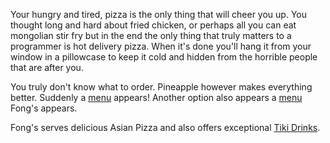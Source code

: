 Your hungry and tired, pizza is the only thing that will cheer you up. You
thought long and hard about fried chicken, or perhaps all you can eat mongolian
stir fry but in the end the only thing that truly matters to a programmer is hot delivery pizza. When it's done you'll hang it from your window in a pillowcase
to keep it cold and hidden from the horrible people that are after you.

You truly don't know what to order. Pineapple however makes everything better.
Suddenly a [menu](https://www.pizzahut.com.au/) appears! Another option also
appears a [menu](http://fongspizza.com/) Fong's appears.

Fong's serves delicious Asian Pizza and also offers exceptional [Tiki Drinks](http://liquor.com/slideshows/10-tiki-cocktails-to-kick-off-summer/).
